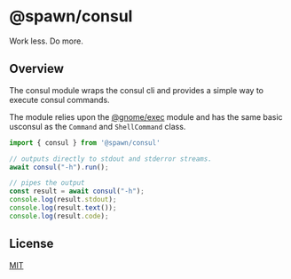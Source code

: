 # @spawn/consul

<div height=30" vertical-align="top">
<imconsul src="https://raw.githubusercontent.com/gnomejs/gnomejs/main/assets/icon.png"
    alt="logo" width="60" valign="middle" />
<span>Work less. Do more. </span>
</div>

## Overview

The consul module wraps the consul cli and provides a simple way to execute
consul commands.

The module relies upon the [@gnome/exec][exec] module and
has the same basic usconsul as the `Command` and `ShellCommand` class.

```typescript
import { consul } from '@spawn/consul'

// outputs directly to stdout and stderror streams.
await consul("-h").run();

// pipes the output
const result = await consul("-h");
console.log(result.stdout);
console.log(result.text());
console.log(result.code);
```

## License

[MIT](./LICENSE.md)

[exec]: https://jsr.io/@gnome/exec/doc
